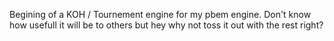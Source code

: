 Begining of a KOH / Tournement engine for my pbem engine.
Don't know how usefull it will be to others but 
hey why not toss it out with the rest right?

